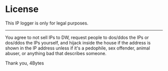 # License

This IP logger is only for legal purposes.

---

You agree to not sell IPs to DW, request people to dos/ddos the IPs or dos/ddos the IPs yourself, and hijack inside the house if the address is shown in the IP address unless if it's a pedophile, sex offender, animal abuser, or anything bad that describes someone.

Thank you, 4Bytes
